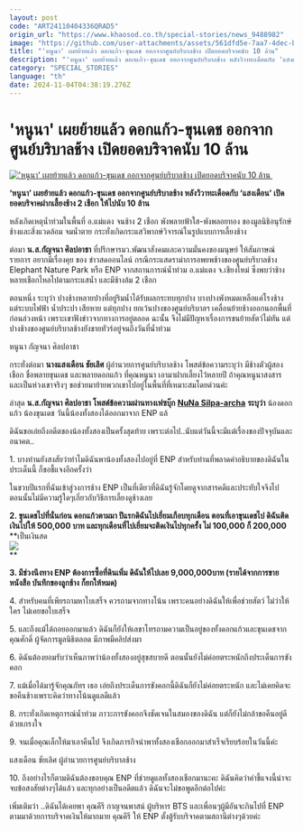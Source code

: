 ```yaml
---
layout: post
code: "ART24110404336QRAD5"
origin_url: "https://www.khaosod.co.th/special-stories/news_9488982"
image: "https://github.com/user-attachments/assets/561dfd5e-7aa7-4dec-b4fe-4d1e94a54963"
title: "'หนูนา' เผยย้ายแล้ว ดอกแก้ว-ขุนเดช ออกจากศูนย์บริบาลช้าง เปิดยอดบริจาคนับ 10 ล้าน"
description: "'หนูนา' เผยย้ายแล้ว ดอกแก้ว-ขุนเดช ออกจากศูนย์บริบาลช้าง หลังวิวาทะเดือดกับ 'แสงเดือน' เปิดยอดบริจาคฝากเลี้ยงช้าง 2 เชือก ให้ไปเกิน 10 ล้าน "
category: "SPECIAL_STORIES"
language: "th"
date: 2024-11-04T04:38:19.276Z
---
```


# 'หนูนา' เผยย้ายแล้ว ดอกแก้ว-ขุนเดช ออกจากศูนย์บริบาลช้าง เปิดยอดบริจาคนับ 10 ล้าน

[!['หนูนา' เผยย้ายแล้ว ดอกแก้ว-ขุนเดช ออกจากศูนย์บริบาลช้าง เปิดยอดบริจาคนับ 10 ล้าน ](https://www.khaosod.co.th/wpapp/uploads/2024/11/elephant-2.jpg "'หนูนา' เผยย้ายแล้ว ดอกแก้ว-ขุนเดช ออกจากศูนย์บริบาลช้าง เปิดยอดบริจาคนับ 10 ล้าน ")](https://www.khaosod.co.th/wpapp/uploads/2024/11/elephant-2.jpg)

**‘หนูนา’ เผยย้ายแล้ว ดอกแก้ว-ขุนเดช ออกจากศูนย์บริบาลช้าง หลังวิวาทะเดือดกับ ‘แสงเดือน’ เปิดยอดบริจาคฝากเลี้ยงช้าง 2 เชือก ให้ไปนับ 10 ล้าน**

หลังเกิดเหตุน้ำท่วมในพื้นที่ อ.แม่แตง จนช้าง 2 เชือก พังพลายฟ้าใส-พังพลอยทอง ของมูลนิธิอนุรักษ์ช้างและสิ่งแวดล้อม จมน้ำตาย กระทั่งเกิดกระแสวิพากษ์วิจารณ์ในรูปแบบการเลี้ยงช้าง

ต่อมา **น.ส.กัญจนา ศิลปอาชา** ที่ปรึกษารมว.พัฒนาสังคมและความมั่นคงของมนุษย์ ให้สัมภาษณ์รายการ อยากมีเรื่องคุย ของ ข่าวสดออนไลน์ กรณีกระแสดราม่าการอพยพช้างของศูนย์บริบาลช้าง Elephant Nature Park หรือ ENP จากสถานการณ์น้ำท่วม อ.แม่แตง จ.เชียงใหม่ ซึ่งพบว่าช้างหลายเชือกไหลไปตามกระแสน้ำ และมีช้างล้ม 2 เชือก

ตอนหนึ่ง ระบุว่า ปางช้างหลายปางที่อยู่ริมน้ำได้รับผลกระทบทุกปาง บางปางพังหมดเหลือแค่โรงช้าง แต่ระบบไฟฟ้า น้ำประปา เสียหาย แต่ทุกปาง ยกเว้นปางของศูนย์บริบาลฯ เคลื่อนย้ายช้างออกนอกพื้นที่ก่อนล่วงหน้า เพราะเขาฟังข่าวจากทางการอยู่ตลอด ฉะนั้น จึงไม่มีปัญหาเรื่องการขนย้ายสัตว์ไม่ทัน แต่ปางช้างของศูนย์บริบาลช้างยังขายทัวร์อยู่จนถึงวันที่น้ำท่วม

หนูนา กัญจนา ศิลปอาชา

กระทั่งต่อมา **นางแสงเดือน ชัยเลิศ** ผู้อำนวยการศูนย์บริบาลช้าง โพสต์ข้อความระบุว่า มีช้างตัวผู้สองเชือก ชื่อพลายขุนเดช และพลายดอกแก้ว ที่คุณหนูนา เอามาฝากเลี้ยงไว้หลายปี ถ้าคุณหนูนาสงสาร และเป็นห่วงเขาจริงๆ ขอช่วยมาย้ายพวกเขาไปอยู่ในพื้นที่ที่เหมาะสมโดยด่วนค่ะ

ล่าสุด **น.ส.กัญจนา ศิลปอาชา โพสต์ข้อความผ่านทางเฟซบุ๊ก** [**NuNa Silpa-archa**](https://www.facebook.com/nuna.silpaarcha?__cft__[0]=AZW5dDmieo_00QioKguoQsls4CqsDxqm44YJdA4Pm-PuWL0B_i2J8SJPsp4Un7_s5jHLNiOBUsAXMysKYbHihfp44Mn06XSqk6zQLOS196LKtTuRWJhjXzdp1qkvM1Epsao&__tn__=-UC%2CP-R) **ระบุว่า** น้องดอกแก้ว น้องขุนเดช วันนี้น้องทั้งสองได้ออกมาจาก ENP แล้

ดิฉันขอเอ่ยถึงอดีตของน้องทั้งสองเป็นครั้งสุดท้าย เพราะต่อไป..นับแต่วันนี้จะมีแต่เรื่องของปัจจุบันและอนาคต..

1\. บางท่านยังสงสัยว่าทำไมดิฉันพาน้องทั้งสองไปอยู่ที่ ENP สำหรับท่านที่พลาดคำอธิบายของดิฉันในประเด็นนี้ ก็ขอชี้แจงอีกครั้งว่า

ในขวบปีแรกที่ฉันเข้าสู่วงการช้าง ENP เป็นที่เดียวที่ดิฉันรู้จักโดยดูจากสารคดีและประทับใจจึงไป  
ตอนนั้นไม่มีความรู้ใดๆเกี่ยวกับวิธีการเลี้ยงดูช้างเลย

**2\. ขุนเดชไปที่นั่นก่อน ดอกแก้วตามมา ปีแรกดิฉันไปเยี่ยมเกือบทุกเดือน ตอนที่เอาขุนเดชไป ดิฉันติดเงินไปให้ 500,000 บาท และทุกเดือนที่ไปเยี่ยมจะติดเงินไปทุกครั้ง ไม่ 100,000 ก็ 200,000**  
**เป็นเงินสด  
[![](https://www.khaosod.co.th/wpapp/uploads/2024/11/465108457_10226970406394616_2092573772835367494_n-696x392.jpg)](https://www.khaosod.co.th/wpapp/uploads/2024/11/465108457_10226970406394616_2092573772835367494_n.jpg)  
**

**3\. มีช่วงนึงทาง ENP ต้องการซื้อที่ดินเพิ่ม ดิฉันให้ไปเลย 9,000,000บาท (รายได้จากการขายหนังสือ บันทึกของลูกช้าง ก็ยกให้หมด)**

4\. สำหรับคนที่เพียรถามหาใบเสร็จ ควรถามจากทางโน้น เพราะคนอย่างดิฉันให้เพื่อช่วยสัตว์ ไม่ว่าให้ใคร ไม่เคยขอใบเสร็จ

5\. และถึงแม้ได้ถอยออกมาแล้ว ดิฉันก็ยังให้เลขาโทรถามความเป็นอยู่ของทั้งดอกแก้วและขุนเดชจากคุณศักดิ์ ผู้จัดการมูลนิธิตลอด มีภาพมีคลิปส่งมา

6\. ดิฉันต้องยอมรับว่าเห็นภาพว่าน้องทั้งสองอยู่สุขสบายดี ตอนนั้นยังไม่ค่อยตระหนักถึงประเด็นการขังคอก

7\. แม้เมื่อได้มารู้จักคุณภัทร เธอ เอ่ยถึงประเด็นการขังคอกนี้ดิฉันก็ยังไม่ค่อยตระหนัก และไม่เคยคิดจะขอคืนช้างเพราะคิดว่าทางโน้นดูแลดีแล้ว

8\. กระทั่งเกิดเหตุการณ์น้ำท่วม ภาวะการขังคอกจึงชัดเจนในสมองของดิฉัน แต่ก็ยังไม่กล้าขอคืนอยู่ดี ด้วยเกรงใจ

9\. จนเมื่อคุณเล็กให้มาเอาคืนไป จึงเกิดภารกิจนำพาทั้งสองเชือกออกมาสำเร็จเรียบร้อยในวันนี้ค่ะ

แสงเดือน ชัยเลิศ ผู้อำนวยการศูนย์บริบาลช้าง

10\. ถึงอย่างไรก็ตามดิฉันต้องขอบคุณ ENP ที่ช่วยดูแลทั้งสองเชือกมานะคะ ดิฉันคิดว่าคำชี้แจงนี้น่าจะจบข้อสงสัยต่างๆได้แล้ว และทุกอย่างเป็นอดีตแล้ว ดิฉันจะไม่ขอพูดอีกต่อไปค่ะ

เพิ่มเติมว่า ..ดิฉันได้เคยพา คุณคีรี กาญจนพาสน์ ผู้บริหาร BTS และเพื่อนๆผู้มีอันจะกินไปที่ ENP ตามมาด้วยการบริจาคเงินให้มากมาย คุณคีรี ให้ ENP ตั้งตู้รับบริจาคตามสถานีต่างๆด้วยค่ะ

